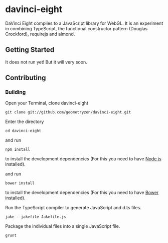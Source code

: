 # davinci-eight

DaVinci Eight compiles to a JavaScript library for WebGL. It is an experiment in combining TypeScript,
the functional constructor pattern (Douglas Crockford), requirejs and almond.

## Getting Started

It does not run yet! But it will very soon.

## Contributing

### Building

Open your Terminal, clone davinci-eight
```
git clone git://github.com/geometryzen/davinci-eight.git
```

Enter the directory
```
cd davinci-eight
```

and run
```
npm install
```
to install the development dependencies (For this you need to have [Node.js](http://nodejs.org) installed).

and run
```
bower install
```
to install the development dependencies (For this you need to have [Bower](bower.io) installed).

Run the TypeScript compiler to generate JavaScript and d.ts files.
```
jake --jakefile Jakefile.js
```

Package the individual files into a single JavaScript file.
```
grunt
```
